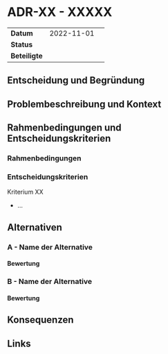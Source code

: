 # ADR-XX - XXXXX

|                |            |     |
| -------------- | ---------- | --- |
| **Datum**      | 2022-11-01 |     |
| **Status**     |            |     |
| **Beteiligte** |            |     |

## Entscheidung und Begründung

## Problembeschreibung und Kontext

## Rahmenbedingungen und Entscheidungskriterien

### Rahmenbedingungen

### Entscheidungskriterien

Kriterium XX

-   ...

## Alternativen

### A - Name der Alternative

#### Bewertung

### B - Name der Alternative

#### Bewertung

## Konsequenzen

## Links
